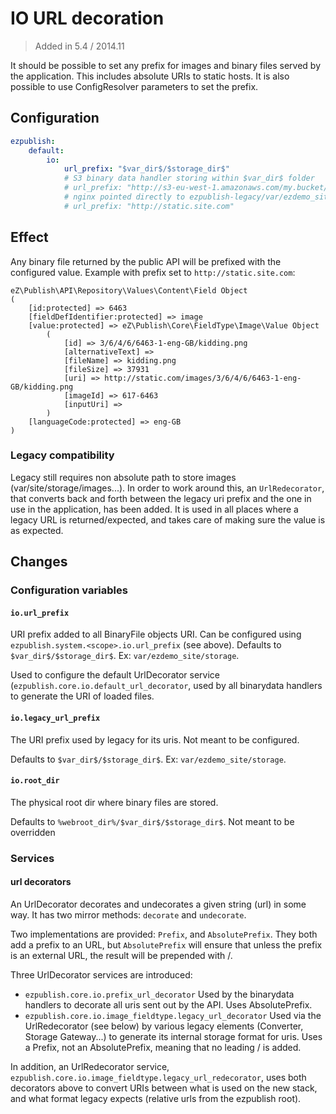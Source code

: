 # IO URL decoration

> Added in 5.4 / 2014.11

It should be possible to set any prefix for images and binary files served by the application.
This includes absolute URIs to static hosts. It is also possible to use ConfigResolver parameters to set the prefix.

## Configuration
```yaml
ezpublish:
    default:
        io:
            url_prefix: "$var_dir$/$storage_dir$"
            # S3 binary data handler storing within $var_dir$ folder
            # url_prefix: "http://s3-eu-west-1.amazonaws.com/my.bucket/$var_dir$"
            # nginx pointed directly to ezpublish-legacy/var/ezdemo_site/storage
            # url_prefix: "http://static.site.com"
```

## Effect
Any binary file returned by the public API will be prefixed with the configured value. Example with prefix set to `http://static.site.com`:
```
eZ\Publish\API\Repository\Values\Content\Field Object
(
    [id:protected] => 6463
    [fieldDefIdentifier:protected] => image
    [value:protected] => eZ\Publish\Core\FieldType\Image\Value Object
        (
            [id] => 3/6/4/6/6463-1-eng-GB/kidding.png
            [alternativeText] =>
            [fileName] => kidding.png
            [fileSize] => 37931
            [uri] => http://static.com/images/3/6/4/6/6463-1-eng-GB/kidding.png
            [imageId] => 617-6463
            [inputUri] =>
        )
    [languageCode:protected] => eng-GB
)
```


### Legacy compatibility
Legacy still requires non absolute path to store images (var/site/storage/images...). In order to work around this, an
`UrlRedecorator`, that converts back and forth between the legacy uri prefix and the one in use in the application, has
been added. It is used in all places where a legacy URL is returned/expected, and takes care of making sure the value
is as expected.

## Changes

### Configuration variables

#### `io.url_prefix`
URI prefix added to all BinaryFile objects URI. Can be configured using `ezpublish.system.<scope>.io.url_prefix` (see
above). Defaults to `$var_dir$/$storage_dir$`. Ex: `var/ezdemo_site/storage`.

Used to configure the default UrlDecorator service (`ezpublish.core.io.default_url_decorator`, used by all binarydata
handlers to generate the URI of loaded files.

#### `io.legacy_url_prefix`
The URI prefix used by legacy for its uris. Not meant to be configured.

Defaults to `$var_dir$/$storage_dir$`. Ex: `var/ezdemo_site/storage`.

#### `io.root_dir`
The physical root dir where binary files are stored.

Defaults to `%webroot_dir%/$var_dir$/$storage_dir$`. Not meant to be overridden

### Services

#### url decorators
An UrlDecorator decorates and undecorates a given string (url) in some way. It has two mirror methods: `decorate` and
`undecorate`.

Two implementations are provided: `Prefix`, and `AbsolutePrefix`. They both add a prefix to an URL, but `AbsolutePrefix`
will ensure that unless the prefix is an external URL, the result will be prepended with /.

Three UrlDecorator services are introduced:
- `ezpublish.core.io.prefix_url_decorator`
  Used by the binarydata handlers to decorate all uris sent out by the API. Uses AbsolutePrefix.
- `ezpublish.core.io.image_fieldtype.legacy_url_decorator`
  Used via the UrlRedecorator (see below) by various legacy elements (Converter, Storage Gateway...) to generate its
  internal storage format for uris. Uses a Prefix, not an AbsolutePrefix, meaning that no leading / is added.

In addition, an UrlRedecorator service, `ezpublish.core.io.image_fieldtype.legacy_url_redecorator`, uses both decorators
above to convert URIs between what is used on the new stack, and what format legacy expects (relative urls from the
ezpublish root).
